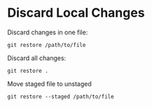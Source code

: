 # Discard Local Changes

Discard changes in one file:

```git
git restore /path/to/file
```

Discard all changes:

```git
git restore .
```

Move staged file to unstaged

```git
git restore --staged /path/to/file
```
